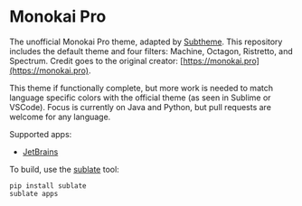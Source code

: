 # Monokai Pro

The unofficial Monokai Pro theme, adapted by [Subtheme](https://subtheme.pro). This repository includes the default theme and four filters: Machine, Octagon, Ristretto, and Spectrum. Credit goes to the original creator: [https://monokai.pro](https://monokai.pro).

This theme if functionally complete, but more work is needed to match language specific colors with the official theme (as seen in Sublime or VSCode). Focus is currently on Java and Python, but pull requests are welcome for any language.

Supported apps:
- [JetBrains](https://github.com/subtheme-pro/monokai-pro/tree/master/apps/jetbrains)

To build, use the [sublate](https://github.com/sublate-dev/sublate) tool:

    pip install sublate
    sublate apps

